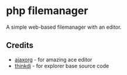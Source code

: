 # php filemanager
A simple web-based filemanager with an editor.

## Credits
- [ajaxorg](https://github.com/ajaxorg/ace) - for amazing ace editor
- [thinkdj](https://github.com/thinkdj/simple-php-file-manager) - for explorer base source code

